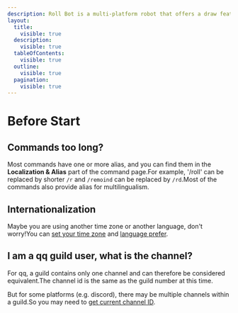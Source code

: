 ```yaml
---
description: Roll Bot is a multi-platform robot that offers a draw feature.This page will provide some useful suggestions or explanations to help you better use Roll Bot.
layout:
  title:
    visible: true
  description:
    visible: true
  tableOfContents:
    visible: true
  outline:
    visible: true
  pagination:
    visible: true
---
```


# Before Start

## Commands too long?

Most commands have one or more alias, and you can find them in the **Localization & Alias** part of the command page.For example, '/roll' can be replaced by shorter `/r` and `/remoind` can be replaced by `/rd`.Most of the commands also provide alias for multilingualism.

## Internationalization

Maybe you are using another time zone or another language, don't worry!You can [set your time zone](i18n/user-timezone.md) and [language prefer](i18n/user-language-preference.md).

## I am a qq guild user, what is the channel?

For qq, a guild contains only one channel and can therefore be considered equivalent.The channel id is the same as the guild number at this time.

But for some platforms (e.g. discord), there may be multiple channels within a guild.So you may need to [get current channel ID](basic/get-channel-id.md).

